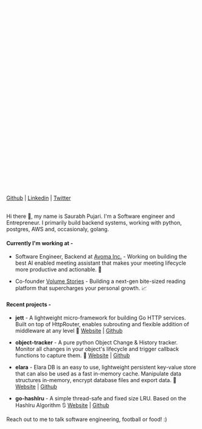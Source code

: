 <div>
<img src="https://content-dump-3.s3.ap-south-1.amazonaws.com/saurabh/sp.jpg" style="border-radius:50%; width:15%">
</div>
<div>
    <a href="https://github.com/saurabh0719/">Github</a> | <a href="https://www.linkedin.com/in/saurabh0719/">Linkedin</a> | <a href="https://twitter.com/saurabhpujari19">Twitter</a>
</div>
<br>

Hi there 👋, my name is Saurabh Pujari. I'm a Software engineer and Entrepreneur. 
I primarily build backend systems, working with python, postgres, AWS and, occasionaly, golang. 

#### Currently I'm working at - 
- Software Engineer, Backend at [Avoma Inc.](https://www.avoma.com/) - Working on building the best AI enabled meeting assistant that makes your meeting lifecycle more productive and actionable. 📢
 
- Co-founder [Volume Stories](https://www.volumestories.com/) - Building a next-gen bite-sized reading platform that supercharges your personal growth. 📈

#### Recent projects - 

* **jett** - A lightweight micro-framework for building Go HTTP services. Built on top of HttpRouter, enables subrouting and flexible addition of middleware at any level  🚀 [Website](https://saurabh0719.github.io/jett/) | [Github](https://github.com/saurabh0719/jett)

* **object-tracker** - A pure python Object Change & History tracker. Monitor all changes in your object's lifecycle and trigger callback functions to capture them. 📝 [Website](https://saurabh0719.github.io/object-tracker/) | [Github](https://github.com/saurabh0719/object-tracker)

* **elara** - Elara DB is an easy to use, lightweight persistent key-value store that can also be used as a fast in-memory cache. Manipulate data structures in-memory, encrypt database files and export data. 📂 [Website](https://saurabh0719.github.io/elara/) | [Github](https://github.com/saurabh0719/elara)

* **go-hashlru** - A simple thread-safe and fixed size LRU. Based on the Hashlru Algorithm 🔃 [Website](https://saurabh0719.github.io/go-hashlru/) | [Github](https://github.com/saurabh0719/go-hashlru)


Reach out to me to talk software engineering, football or food! :)

<br>
